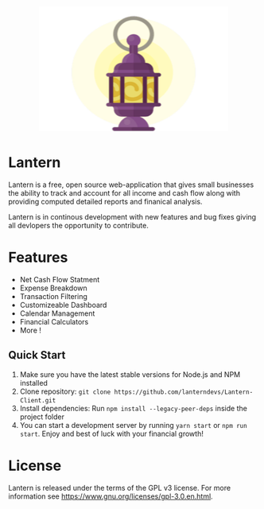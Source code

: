 <div align="center">
    <h1>
            <img src=".github/lanternlogo.png" height="250" width="380">
    </h1>
</div>


# Lantern

Lantern is a free, open source web-application that gives small businesses the ability to track and account for all income and cash flow along with providing computed detailed reports and finanical analysis.

Lantern is in continous development with new features and bug fixes giving all devlopers the opportunity to contribute.

# Features
<ul>
  <li>Net Cash Flow Statment</li>
  <li>Expense Breakdown</li>
  <li>Transaction Filtering</li>
  <li>Customizeable Dashboard</li>
  <li>Calendar Management</li>
  <li>Financial Calculators</li>
  <li>More !</li>
</ul>  

<h2>
    Quick Start
</h2>
<ol>
    <li>Make sure you have the latest stable versions for Node.js and NPM installed</li>
    <li>Clone repository: <code>git clone https://github.com/lanterndevs/Lantern-Client.git</code></li>
    <li>Install dependencies: Run <code>npm install --legacy-peer-deps</code> inside the project folder</li>
    <li>You can start a development server by running <code>yarn start</code> or <code>npm run start</code>. Enjoy and best of luck with your financial growth!</li>
</ol>

# License
Lantern is released under the terms of the GPL v3 license. For more information see https://www.gnu.org/licenses/gpl-3.0.en.html.
